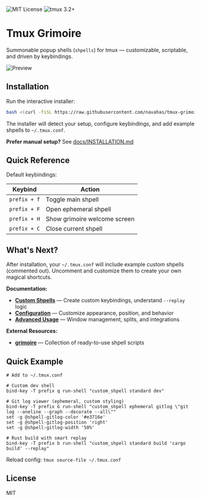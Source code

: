 ![MIT License](https://img.shields.io/badge/license-MIT-blue.svg)
![tmux 3.2+](https://img.shields.io/badge/tmux-3.2+-brightgreen)

# Tmux Grimoire

Summonable popup shells (`shpells`) for tmux — customizable, scriptable, and driven by keybindings.

![Preview](https://raw.githubusercontent.com/navahas/tmux-grimoire/assets/images/grimoire.png)

## Installation

Run the interactive installer:

```bash
bash <(curl -fsSL https://raw.githubusercontent.com/navahas/tmux-grimoire/main/install.sh)
```

The installer will detect your setup, configure keybindings, and add example shpells to `~/.tmux.conf`.

**Prefer manual setup?** See [docs/INSTALLATION.md](docs/INSTALLATION.md)

## Quick Reference

Default keybindings:

| Keybind | Action |
|---------|--------|
| `prefix + f` | Toggle main shpell |
| `prefix + F` | Open ephemeral shpell |
| `prefix + H` | Show grimoire welcome screen |
| `prefix + C` | Close current shpell |

## What's Next?

After installation, your `~/.tmux.conf` will include example custom shpells (commented out). Uncomment and customize them to create your own magical shortcuts.

**Documentation:**
- **[Custom Shpells](docs/CUSTOM_SHPELLS.md)** — Create custom keybindings, understand `--replay` logic
- **[Configuration](docs/CONFIGURATION.md)** — Customize appearance, position, and behavior
- **[Advanced Usage](docs/ADVANCED.md)** — Window management, splits, and integrations

**External Resources:**
- **[grimoire](https://github.com/navahas/grimoire)** — Collection of ready-to-use shpell scripts

## Quick Example

```tmux
# Add to ~/.tmux.conf

# Custom dev shell
bind-key -T prefix q run-shell "custom_shpell standard dev"

# Git log viewer (ephemeral, custom styling)
bind-key -T prefix G run-shell "custom_shpell ephemeral gitlog \"git log --oneline --graph --decorate --all\""
set -g @shpell-gitlog-color '#e3716e'
set -g @shpell-gitlog-position 'right'
set -g @shpell-gitlog-width '50%'

# Rust build with smart replay
bind-key -T prefix b run-shell "custom_shpell standard build 'cargo build' --replay"
```

Reload config: `tmux source-file ~/.tmux.conf`

## License

MIT
